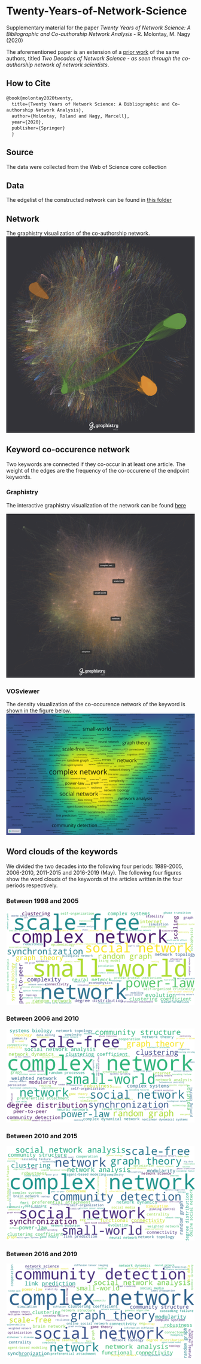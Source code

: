 # Twenty-Years-of-Network-Science
Supplementary material for the paper *Twenty Years of Network Science: A Bibliographic and Co-authorship Network Analysis* - R. Molontay, M. Nagy (2020)

The aforementioned paper is an extension of a [prior work](https://github.com/marcessz/Two-Decades-of-Network-Science) of the same authors, titled *Two Decades of Network Science - as seen through the co-authorship network of network scientists*.

## How to Cite
```
@book{molontay2020twenty,
  title={Twenty Years of Network Science: A Bibliographic and Co-authorship Network Analysis},
  author={Molontay, Roland and Nagy, Marcell},
  year={2020},
  publisher={Springer}
  }
```

## Source
The data were collected from the Web of Science core collection

## Data

The edgelist of the constructed network can be found in [this folder](./network-edge-list)

## Network
The graphistry visualization of the co-authorship network.
![co_authorship_network](./img/fullgraph_graphistry.png)



## Keyword co-occurence network
Two keywords are connected if they co-occur in at least one article. The weight of the edges are the frequency of the co-occurene of the endpoint keywords. 

### Graphistry 
The interactive graphistry visualization of the network can be found [here](https://labs.graphistry.com/graph/graph.html?dataset=PyGraphistry%2FQ6Z1AND1TS&type=vgraph&viztoken=1fa4a572a30ddf10048dcef808c41d93ad15e677&usertag=04ce45d1-pygraphistry-0.9.64&info=true&workbook=4987c538fd6e219d)

![graphisty_keyword](./img/graphistry_keyword.png)

### VOSviewer
The density visualization of the co-occurence network of the keyword is shown in the figure below.
![keyword_network_density](./img/heatmap_keyword.png)

## Word clouds of the keywords
We divided the two decades into the following four periods: 1989-2005, 2006-2010, 2011-2015 and 2016-2019 (May). 
The following four figures show the word clouds of the keywords of the articles written in the four periods respectively.
### Between 1998 and 2005
![wordcloud_05](./img/until05_wordcloud.png "Word cloud of the keywords betwen '98 and 2005")
### Between 2006 and 2010
![wordcloud_05](./img/between_06_10_wordcloud.png "Word cloud of the keywords betwen '98 and 2005")
### Between 2010 and 2015
![wordcloud_05](./img/between_11_15_wordcloud.png "Word cloud of the keywords betwen '98 and 2005")
### Between 2016 and 2019
![wordcloud_05](./img/since16_wordcloud.png "Word cloud of the keywords betwen '98 and 2005")
